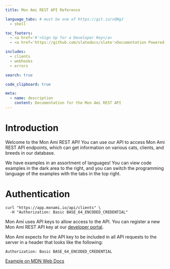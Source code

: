 ```yaml
---
title: Mon Ami REST API Reference

language_tabs: # must be one of https://git.io/vQNgJ
  - shell

toc_footers:
  - <a href='#'>Sign Up for a Developer Key</a>
  - <a href='https://github.com/slatedocs/slate'>Documentation Powered by Slate</a>

includes:
  - clients
  - webhooks
  - errors

search: true

code_clipboard: true

meta:
  - name: description
    content: Documentation for the Mon Ami REST API
---
```


# Introduction

Welcome to the Mon Ami REST API! You can use our API to access Mon Ami REST API endpoints, which can get information on various cats, clients, and breeds in our database.

We have examples in an assortment of languages! You can view code examples in the dark area to the right, and you can switch the programming language of the examples with the tabs in the top right.

# Authentication

```shell
curl "https://app.monami.io/api/clients" \
  -H "Authorization: Basic BASE_64_ENCODED_CREDENTIAL"
```

Mon Ami uses API keys to allow access to the API. You can register a new Mon Ami REST API key at our [developer portal](https://example.com/developers).

Mon Ami expects for the API key to be included in all API requests to the server in a header that looks like the following:

`Authorization: Basic BASE_64_ENCODED_CREDENTIAL`

<aside class="notice">
 <a href="https://developer.mozilla.org/en-US/docs/Web/HTTP/Headers/Authorization#basic_authentication">Example on MDN Web Docs</a>
</aside>
